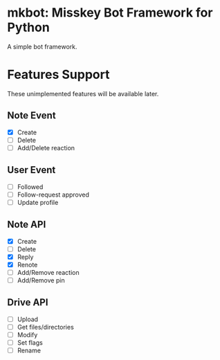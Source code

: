 # mkbot: Misskey Bot Framework for Python

A simple bot framework.

# Features Support
These unimplemented features will be available later.
## Note Event
- [x] Create
- [ ] Delete
- [ ] Add/Delete reaction
## User Event
- [ ] Followed
- [ ] Follow-request approved
- [ ] Update profile
## Note API
- [x] Create
- [ ] Delete
- [x] Reply
- [x] Renote
- [ ] Add/Remove reaction
- [ ] Add/Remove pin
## Drive API
- [ ] Upload
- [ ] Get files/directories
- [ ] Modify
- [ ] Set flags
- [ ] Rename
